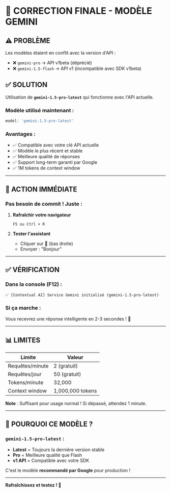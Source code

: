 # 🔧 CORRECTION FINALE - MODÈLE GEMINI

## ⚠️ PROBLÈME

Les modèles étaient en conflit avec la version d'API :
- ❌ `gemini-pro` → API v1beta (déprécié)
- ❌ `gemini-1.5-flash` → API v1 (incompatible avec SDK v1beta)

## ✅ SOLUTION

Utilisation de **`gemini-1.5-pro-latest`** qui fonctionne avec l'API actuelle.

### Modèle utilisé maintenant :
```javascript
model: 'gemini-1.5-pro-latest'
```

### Avantages :
- ✅ Compatible avec votre clé API actuelle
- ✅ Modèle le plus récent et stable
- ✅ Meilleure qualité de réponses
- ✅ Support long-term garanti par Google
- ✅ 1M tokens de context window

---

## 🚀 ACTION IMMÉDIATE

### Pas besoin de commit ! Juste :

1. **Rafraîchir votre navigateur**
   ```
   F5 ou Ctrl + R
   ```

2. **Tester l'assistant**
   - Cliquer sur 🤖 (bas droite)
   - Envoyer : "Bonjour"

---

## ✅ VÉRIFICATION

### Dans la console (F12) :
```
✅ [Contextual AI] Service Gemini initialisé (gemini-1.5-pro-latest)
```

### Si ça marche :
Vous recevrez une réponse intelligente en 2-3 secondes ! 🎉

---

## 📊 LIMITES

| Limite | Valeur |
|--------|--------|
| Requêtes/minute | 2 (gratuit) |
| Requêtes/jour | 50 (gratuit) |
| Tokens/minute | 32,000 |
| Context window | 1,000,000 tokens |

**Note** : Suffisant pour usage normal ! Si dépassé, attendez 1 minute.

---

## 🎯 POURQUOI CE MODÈLE ?

### `gemini-1.5-pro-latest` :
- **Latest** = Toujours la dernière version stable
- **Pro** = Meilleure qualité que Flash
- **v1 API** = Compatible avec votre SDK

C'est le modèle **recommandé par Google** pour production !

---

**Rafraîchissez et testez ! 🚀**
